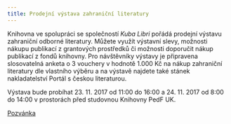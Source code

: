 ```yaml
---
title: Prodejní výstava zahraniční literatury
---
```


Knihovna ve spolupráci se společností *Kuba Libri* pořádá prodejní výstavu
zahraniční odborné literatury. Můžete využít výstavní slevy, možnosti nákupu
publikací z grantových prostředků či možnosti doporučit nákup publikací z fondů
knihovny. Pro návštěvníky výstavy je připravena slosovatelná anketa o 3
vouchery v hodnotě 1.000 Kč na nákup zahraniční literatury dle vlastního výběru
a na výstavě najdete také stánek nakladatelství Portál s českou literaturou.

Výstava bude probíhat 23. 11. 2017 od 11:00 do 16:00 a 24. 11. 2017 od 8:00 do 14:00
v prostorách před studovnou Knihovny PedF UK.

[Pozvánka](/img/pozvanka_kuba_libri.pdf)
